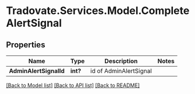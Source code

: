 # Tradovate.Services.Model.CompleteAlertSignal
## Properties

Name | Type | Description | Notes
------------ | ------------- | ------------- | -------------
**AdminAlertSignalId** | **int?** | id of AdminAlertSignal | 

[[Back to Model list]](../README.md#documentation-for-models) [[Back to API list]](../README.md#documentation-for-api-endpoints) [[Back to README]](../README.md)

